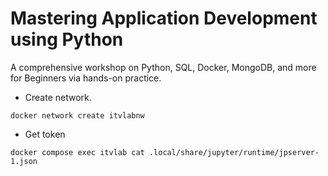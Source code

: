 # Mastering Application Development using Python

A comprehensive workshop on Python, SQL, Docker, MongoDB, and more for Beginners via hands-on practice.
* Create network.

```shell
docker network create itvlabnw
```

* Get token
```shell
docker compose exec itvlab cat .local/share/jupyter/runtime/jpserver-1.json
```
